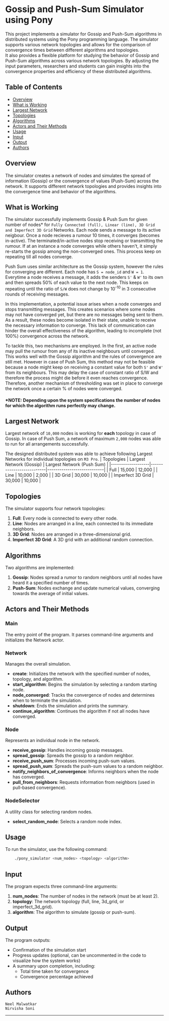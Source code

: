 # Gossip and Push-Sum Simulator using Pony

This project implements a simulator for Gossip and Push-Sum algorithms in distributed systems using the Pony programming language. The simulator supports various network topologies and allows for the comparison of convergence times between different algorithms and topologies.<br>
It also provides a flexible platform for studying the behavior of Gossip and Push-Sum algorithms across various network topologies. By adjusting the input parameters, researchers and students can gain insights into the convergence properties and efficiency of these distributed algorithms.

## Table of Contents

- [Overview](#overview)
- [What is Working](#what-is-working)
- [Largest Network](#largest-network)
- [Topologies](#topologies)
- [Algorithms](#algorithms)
- [Actors and Their Methods](#actors-and-their-methods)
- [Usage](#usage)
- [Input](#input)
- [Output](#output)
- [Authors](#authors)


## Overview

The simulator creates a network of nodes and simulates the spread of information (Gossip) or the convergence of values (Push-Sum) across the network. It supports different network topologies and provides insights into the convergence time and behavior of the algorithms.

## What is Working
The simulator successfully implements Gossip & Push Sum for given number of nodes* for `Fully Connected (full), Linear (line), 3D Grid and Imperfect 3D Grid` Networks. Each node sends a message to its active neigbour. Once a node recieves a rumour 10 times, it converges (becomes in-active). The terminated/in-active nodes stop receiving or transmitting the rumour. If at an instance a node converges while others haven't, it simply re-starts the gossip among the non-converged ones. This process keep on repeating till all nodes converge.<br>

Push Sum uses similar architecture as the Gossip system, however the rules for converging are different. Each node has `S = node_id` and `W = 1`. Everytime a node receives a message, it adds the senders `S'` & `W'` to its own and then spreads 50% of each value to the next node. This keeps on repeating until the ratio of `S/W` does not change by 10<sup>-10</sup> in 3 consecutive rounds of receiving messages.<br>

In this implementation, a potential issue arises when a node converges and stops transmitting messages. This creates scenarios where some nodes may not have converged yet, but there are no messages being sent to them. As a result, these nodes become isolated in their state, unable to receive the necessary information to converge. This lack of communication can hinder the overall effectiveness of the algorithm, leading to incomplete (not 100%) convergence across the network.<br>

 To tackle this, two mechanisms are employed. In the first, an active node may pull the rumour from any of its inactive neighbours until converged. This works well with the Gossip algorithm and the rules of convergence are still met. However in case of Push Sum, this method may not be feasible because a node might keep on receiving a constant value for both `S'` and `W'` from its neighbours. This may delay the case of constant ratio of S/W and therefore the process might die before it even reaches convergence. Therefore, another mechanism of thresholding was set in place to converge the network once a certain % of nodes were converged.

#### *NOTE: Depending upon the system specifications the number of nodes for which the algorithm runs perfectly may change. 
## Largest Network
Largest network of `10,000` nodes is working for <b>each</b> topology in case of Gossip.
In case of Push Sum, a network of maximum `2,000` nodes was able to run for all arrangements successfully.

The designed distributed system was able to achieve following Largest Networks for individual topologies on `M3 Pro`.
| Topologies        | Largest Network (Gossip) | Largest Network (Push Sum) |
|-------------------|--------------------------|----------------------------|
| Full              | 15,000                   | 12,000                     |
| Line              | 10,000                   | 2,000                      |
| 3D Grid           | 30,000                   | 10,000                     |
| Imperfect 3D Grid | 30,000                   | 10,000                     |

## Topologies

The simulator supports four network topologies:

1. **Full**: Every node is connected to every other node.
2. **Line**: Nodes are arranged in a line, each connected to its immediate neighbors.
3. **3D Grid**: Nodes are arranged in a three-dimensional grid.
4. **Imperfect 3D Grid**: A 3D grid with an additional random connection.

## Algorithms

Two algorithms are implemented:

1. **Gossip**: Nodes spread a rumor to random neighbors until all nodes have heard it a specified number of times.
2. **Push-Sum**: Nodes exchange and update numerical values, converging towards the average of initial values.

## Actors and Their Methods

### Main

The entry point of the program. It parses command-line arguments and initializes the Network actor.

### Network

Manages the overall simulation.

- **create**: Initializes the network with the specified number of nodes, topology, and algorithm.
- **start_algorithm**: Begins the simulation by selecting a random starting node.
- **node_converged**: Tracks the convergence of nodes and determines when to terminate the simulation.
- **shutdown**: Ends the simulation and prints the summary.
- **continue_algorithm**: Continues the algorithm if not all nodes have converged.

### Node

Represents an individual node in the network.

- **receive_gossip**: Handles incoming gossip messages.
- **spread_gossip**: Spreads the gossip to a random neighbor.
- **receive_push_sum**: Processes incoming push-sum values.
- **spread_push_sum**: Spreads the push-sum values to a random neighbor.
- **notify_neighbors_of_convergence**: Informs neighbors when the node has converged.
- **pull_from_neighbors**: Requests information from neighbors (used in pull-based convergence).

### NodeSelector

A utility class for selecting random nodes.

- **select_random_node**: Selects a random node index.

## Usage

To run the simulator, use the following command:
```bash
    ./pony_simulator <num_nodes> <topology> <algorithm>
```

## Input

The program expects three command-line arguments:

1. **num_nodes**: The number of nodes in the network (must be at least 2).
2. **topology**: The network topology (full, line, 3d_grid, or imperfect_3d_grid).
3. **algorithm**: The algorithm to simulate (gossip or push-sum).

## Output

The program outputs:

- Confirmation of the simulation start
- Progress updates (optional, can be uncommented in the code to visualize how the system works)
- A summary upon completion, including:
  - Total time taken for convergence
  - Convergence percentage achieved

## Authors
```
Neel Malwatkar
Nirvisha Soni 
```
---

